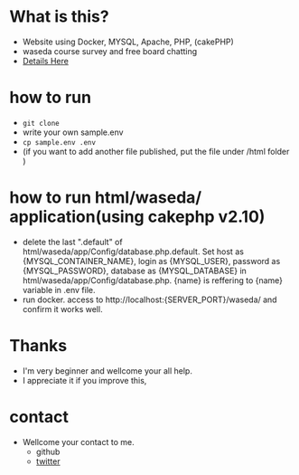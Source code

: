 # What is this?
- Website using Docker, MYSQL, Apache, PHP, (cakePHP) 
- waseda course survey and free board chatting
- [Details Here](./html/waseda/MVC.md)

# how to run
- <code>git clone</code>
- write your own sample.env
- <code>cp sample.env .env</code>
- (if you want to add another file published, put the file under /html folder )

# how to run html/waseda/ application(using cakephp v2.10)
- delete the last ".default" of html/waseda/app/Config/database.php.default. Set  host as {MYSQL_CONTAINER_NAME}, login as {MYSQL_USER}, password as {MYSQL_PASSWORD}, database as {MYSQL_DATABASE} in html/waseda/app/Config/database.php. {name} is reffering to {name} variable in .env file.
- run docker. access to http://localhost:{SERVER_PORT}/waseda/ and confirm it works well.

# Thanks
- I'm very beginner and wellcome your all help.
- I appreciate it if you improve this,

# contact
- Wellcome your contact to me.
    - github
    - [twitter](https://twitter.com/snakesneaks)